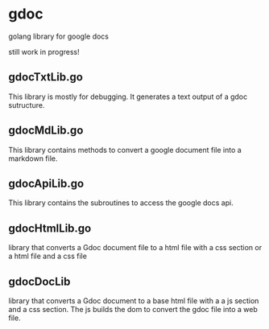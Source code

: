 # gdoc

golang library for google docs

still work in progress!

## gdocTxtLib.go
This library is mostly for debugging. It generates a text output of a gdoc sutructure.

## gdocMdLib.go
This library contains methods to convert a google document file into a markdown file.

## gdocApiLib.go
This library contains the subroutines to access the google docs api.

## gdocHtmlLib.go
library that converts a Gdoc document file to a html file with a css section or a html file and a css file

## gdocDocLib
library that converts a Gdoc document to a base html file with a a js section and a css section.
The js builds the dom to convert the gdoc file into a web file.
